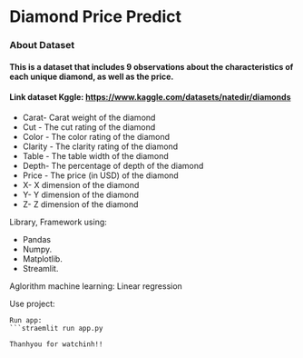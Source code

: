 # Diamond Price Predict

### About Dataset
#### This is a dataset that includes 9 observations about the characteristics of each unique diamond, as well as the price.
#### Link dataset Kggle: https://www.kaggle.com/datasets/natedir/diamonds

- Carat- Carat weight of the diamond
- Cut - The cut rating of the diamond
- Color - The color rating of the diamond
- Clarity - The clarity rating of the diamond
- Table - The table width of the diamond
- Depth- The percentage of depth of the diamond
- Price - The price (in USD) of the diamond
- X- X dimension of the diamond
- Y- Y dimension of the diamond
- Z- Z dimension of the diamond

Library, Framework using:
- Pandas
- Numpy.
- Matplotlib.
- Streamlit.

Aglorithm machine learning: Linear regression

Use project: 
```git clone
Run app:
```straemlit run app.py

Thanhyou for watchinh!!
